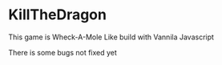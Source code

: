 # KillTheDragon
This game is Wheck-A-Mole Like build with Vannila Javascript 

There is some bugs not fixed yet

